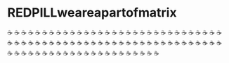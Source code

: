# REDPILLweareapartofmatrix
☕️
☕️
☕️
☕️
☕️
☕️
☕️
☕️
☕️
☕️
☕️
☕️
☕️
☕️
☕️
☕️
☕️
☕️
☕️
☕️
☕️
☕️
☕️
☕️
☕️
☕️
☕️
☕️
☕️
☕️
☕️
☕️
☕️
☕️
☕️
☕️
☕️
☕️
☕️
☕️
☕️
☕️
☕️
☕️
☕️
☕️
☕️
☕️
☕️
☕️
☕️
☕️
☕️
☕️
☕️
☕️
☕️
☕️
☕️
☕️
☕️
☕️
☕️
☕️
☕️
☕️
☕️
☕️
☕️
☕️
☕️
☕️
☕️
☕️
☕️
☕️
☕️
☕️
☕️
☕️
☕️
☕️
☕️
☕️
